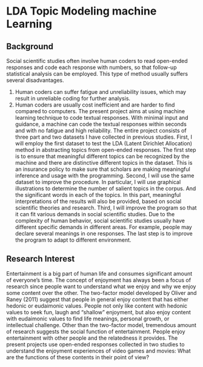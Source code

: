 # LDA Topic Modeling machine Learning

## Background
Social scientific studies often involve human coders to read open-ended responses and code each response with numbers, so that follow-up statistical analysis can be employed. This type of method usually suffers several disadvantages.
1.	Human coders can suffer fatigue and unreliability issues, which may result in unreliable coding for further analysis.
2.	Human coders are usually cost inefficient and are harder to find compared to computers.
The present project aims at using machine learning technique to code textual responses. With minimal input and guidance, a machine can code the textual responses within seconds and with no fatigue and high reliability. The entire project consists of three part and two datasets I have collected in previous studies.
First, I will employ the first dataset to test the LDA (Latent Dirichlet Allocation) method in abstracting topics from open-ended responses. The first step is to ensure that meaningful different topics can be recognized by the machine and there are distinctive different topics in the dataset. This is an insurance policy to make sure that scholars are making meaningful inference and usage with the programming.
Second, I will use the same dataset to improve the procedure. In particular, I will use graphical illustrations to determine the number of salient topics in the corpus. And the significant words in each of the topics. In this part, meaningful interpretations of the results will also be provided, based on social scientific theories and research. 
Third, I will improve the program so that it can fit various demands in social scientific studies. Due to the complexity of human behavior, social scientific studies usually have different specific demands in different areas. For example, people may declare several meanings in one responses. The last step is to improve the program to adapt to different environment. 
## Research Interest
Entertainment is a big part of human life and consumes significant amount of everyone’s time. The concept of enjoyment has always been a focus of research since people want to understand what we enjoy and why we enjoy some content over the other. The two-factor model developed by Oliver and Raney (2011) suggest that people in general enjoy content that has either hedonic or eudaimonic values. People not only like content with hedonic values to seek fun, laugh and “shallow” enjoyment, but also enjoy content with eudaimonic values to find life meanings, personal growth, or intellectual challenge. Other than the two-factor model, tremendous amount of research suggests the social function of entertainment. People enjoy entertainment with other people and the relatedness it provides. The present projects use open-ended responses collected in two studies to understand the enjoyment experiences of video games and movies: What are the functions of these contents in their point of view?
